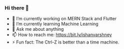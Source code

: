 ### Hi there 👋



- 🔭 I’m currently working on MERN Stack and Flutter
- 🌱 I’m currently learning Machine Learning
- 💬 Ask me about anything
- 📫 How to reach me: https://bit.ly/ishanvarshney
- ⚡ Fun fact: The Ctrl-Z is better than a time machine.
